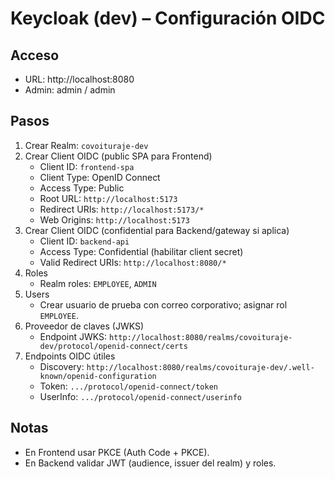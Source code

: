 # Keycloak (dev) – Configuración OIDC

## Acceso
- URL: http://localhost:8080
- Admin: admin / admin

## Pasos
1) Crear Realm: `covoituraje-dev`
2) Crear Client OIDC (public SPA para Frontend)
   - Client ID: `frontend-spa`
   - Client Type: OpenID Connect
   - Access Type: Public
   - Root URL: `http://localhost:5173`
   - Redirect URIs: `http://localhost:5173/*`
   - Web Origins: `http://localhost:5173`
3) Crear Client OIDC (confidential para Backend/gateway si aplica)
   - Client ID: `backend-api`
   - Access Type: Confidential (habilitar client secret)
   - Valid Redirect URIs: `http://localhost:8080/*`
4) Roles
   - Realm roles: `EMPLOYEE`, `ADMIN`
5) Users
   - Crear usuario de prueba con correo corporativo; asignar rol `EMPLOYEE`.
6) Proveedor de claves (JWKS)
   - Endpoint JWKS: `http://localhost:8080/realms/covoituraje-dev/protocol/openid-connect/certs`
7) Endpoints OIDC útiles
   - Discovery: `http://localhost:8080/realms/covoituraje-dev/.well-known/openid-configuration`
   - Token: `.../protocol/openid-connect/token`
   - UserInfo: `.../protocol/openid-connect/userinfo`

## Notas
- En Frontend usar PKCE (Auth Code + PKCE).
- En Backend validar JWT (audience, issuer del realm) y roles.
